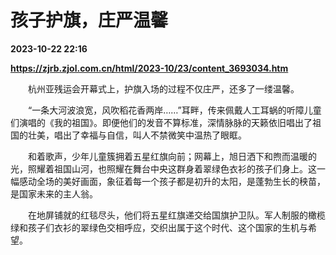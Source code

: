 # 孩子护旗，庄严温馨

**2023-10-22 22:16**

**https://zjrb.zjol.com.cn/html/2023-10/23/content_3693034.htm**

　　杭州亚残运会开幕式上，护旗入场的过程不仅庄严，还多了一缕温馨。

　　“一条大河波浪宽，风吹稻花香两岸……”耳畔，传来佩戴人工耳蜗的听障儿童们演唱的《我的祖国》。即便他们的发音不算标准，深情脉脉的天籁依旧唱出了祖国的壮美，唱出了幸福与自信，叫人不禁微笑中温热了眼眶。

　　和着歌声，少年儿童簇拥着五星红旗向前；网幕上，旭日洒下和煦而温暖的光，照耀着祖国山河，也照耀在舞台中央这群身着翠绿色衣衫的孩子们身上。这一幅感动全场的美好画面，象征着每一个孩子都是初升的太阳，是蓬勃生长的秧苗，是国家未来的主人翁。

　　在地屏铺就的红毯尽头，他们将五星红旗递交给国旗护卫队。军人制服的橄榄绿和孩子们衣衫的翠绿色交相呼应，交织出属于这个时代、这个国家的生机与希望。